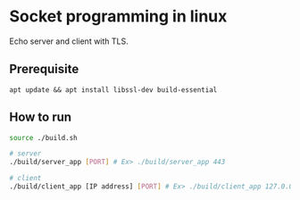 # Socket programming in linux
Echo server and client with TLS.

## Prerequisite
```
apt update && apt install libssl-dev build-essential
```

## How to run

```sh
source ./build.sh

# server
./build/server_app [PORT] # Ex> ./build/server_app 443

# client
./build/client_app [IP address] [PORT] # Ex> ./build/client_app 127.0.0.1 443
```
